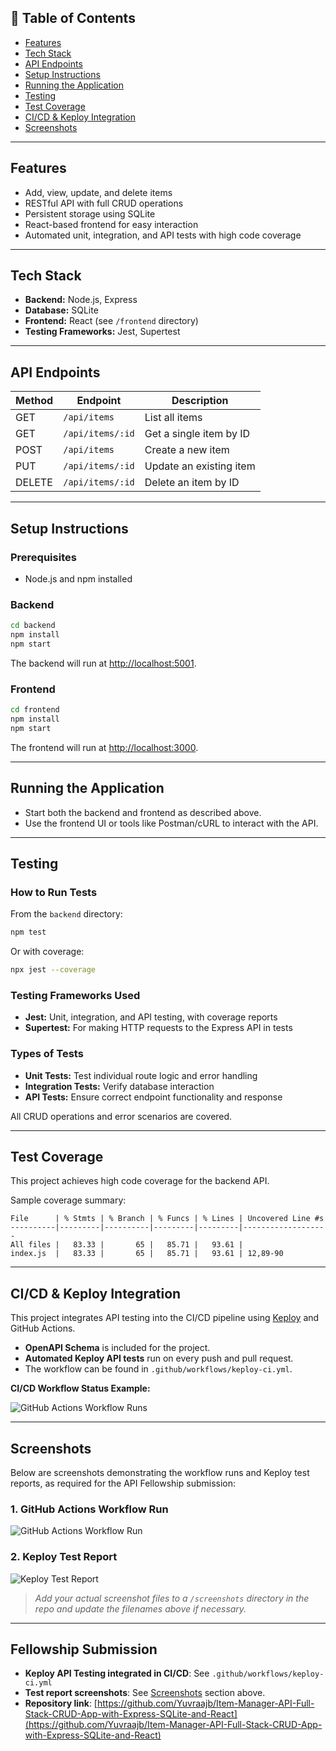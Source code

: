 ## 📑 Table of Contents

- [Features](#features)
- [Tech Stack](#tech-stack)
- [API Endpoints](#api-endpoints)
- [Setup Instructions](#setup-instructions)
- [Running the Application](#running-the-application)
- [Testing](#testing)
- [Test Coverage](#test-coverage)
- [CI/CD & Keploy Integration](#cicd--keploy-integration)
- [Screenshots](#screenshots)

---

## Features

- Add, view, update, and delete items
- RESTful API with full CRUD operations
- Persistent storage using SQLite
- React-based frontend for easy interaction
- Automated unit, integration, and API tests with high code coverage

---

## Tech Stack

- **Backend:** Node.js, Express
- **Database:** SQLite
- **Frontend:** React (see `/frontend` directory)
- **Testing Frameworks:** Jest, Supertest

---

## API Endpoints

| Method | Endpoint | Description |
| ------ | ---------------- | ----------------------- |
| GET    | `/api/items`     | List all items          |
| GET    | `/api/items/:id` | Get a single item by ID |
| POST   | `/api/items`     | Create a new item       |
| PUT    | `/api/items/:id` | Update an existing item |
| DELETE | `/api/items/:id` | Delete an item by ID    |

---

## Setup Instructions

### Prerequisites

- Node.js and npm installed

### Backend

```bash
cd backend
npm install
npm start
```

The backend will run at [http://localhost:5001](http://localhost:5001).

### Frontend

```bash
cd frontend
npm install
npm start
```

The frontend will run at [http://localhost:3000](http://localhost:3000).

---

## Running the Application

- Start both the backend and frontend as described above.
- Use the frontend UI or tools like Postman/cURL to interact with the API.

---

## Testing

### How to Run Tests

From the `backend` directory:

```bash
npm test
```

Or with coverage:

```bash
npx jest --coverage
```

### Testing Frameworks Used

- **Jest:** Unit, integration, and API testing, with coverage reports
- **Supertest:** For making HTTP requests to the Express API in tests

### Types of Tests

- **Unit Tests:** Test individual route logic and error handling
- **Integration Tests:** Verify database interaction
- **API Tests:** Ensure correct endpoint functionality and response

All CRUD operations and error scenarios are covered.

---

## Test Coverage

This project achieves high code coverage for the backend API.

Sample coverage summary:

```
File      | % Stmts | % Branch | % Funcs | % Lines | Uncovered Line #s
----------|---------|----------|---------|---------|-------------------
All files |   83.33 |       65 |   85.71 |   93.61 |
index.js  |   83.33 |       65 |   85.71 |   93.61 | 12,89-90
```

---

## CI/CD & Keploy Integration

This project integrates API testing into the CI/CD pipeline using [Keploy](https://keploy.io/) and GitHub Actions.

- **OpenAPI Schema** is included for the project.
- **Automated Keploy API tests** run on every push and pull request.
- The workflow can be found in `.github/workflows/keploy-ci.yml`.

**CI/CD Workflow Status Example:**

![GitHub Actions Workflow Runs](screenshots/workflow-run.png)

---

## Screenshots

Below are screenshots demonstrating the workflow runs and Keploy test reports, as required for the API Fellowship submission:

### 1. GitHub Actions Workflow Run

![GitHub Actions Workflow Run](screenshots/workflow-run.png)

### 2. Keploy Test Report

![Keploy Test Report](screenshots/keploy-test-report.png)

> _Add your actual screenshot files to a `/screenshots` directory in the repo and update the filenames above if necessary._

---

## Fellowship Submission

- **Keploy API Testing integrated in CI/CD**: See `.github/workflows/keploy-ci.yml`
- **Test report screenshots**: See [Screenshots](#screenshots) section above.
- **Repository link**: [https://github.com/Yuvraajb/Item-Manager-API-Full-Stack-CRUD-App-with-Express-SQLite-and-React](https://github.com/Yuvraajb/Item-Manager-API-Full-Stack-CRUD-App-with-Express-SQLite-and-React)
